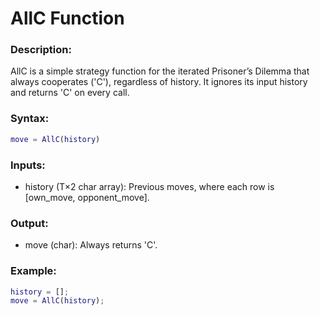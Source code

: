 # AllC Function

### Description:

AllC is a simple strategy function for the iterated Prisoner’s Dilemma that always cooperates ('C'), regardless of history. It ignores its input history and returns 'C' on every call.

### Syntax:

```matlab
move = AllC(history)
```

### Inputs:

- history (T×2 char array): Previous moves, where each row is [own_move, opponent_move].

### Output:

- move (char): Always returns 'C'.

### Example:

```matlab
history = [];
move = AllC(history);
```
